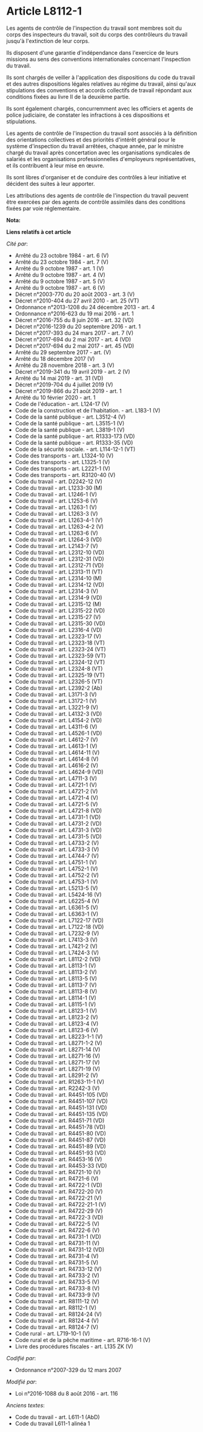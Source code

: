 # Article L8112-1

Les agents de contrôle de l'inspection du travail sont membres soit du corps des inspecteurs du travail, soit du corps des
contrôleurs du travail jusqu'à l'extinction de leur corps.

Ils disposent d'une garantie d'indépendance dans l'exercice de leurs missions au sens des conventions internationales
concernant l'inspection du travail.

Ils sont chargés de veiller à l'application des dispositions du code du travail et des autres dispositions légales relatives
au régime du travail, ainsi qu'aux stipulations des conventions et accords collectifs de travail répondant aux conditions
fixées au livre II de la deuxième partie.

Ils sont également chargés, concurremment avec les officiers et agents de police judiciaire, de constater les infractions à
ces dispositions et stipulations.

Les agents de contrôle de l'inspection du travail sont associés à la définition des orientations collectives et des priorités
d'intérêt général pour le système d'inspection du travail arrêtées, chaque année, par le ministre chargé du travail après
concertation avec les organisations syndicales de salariés et les organisations professionnelles d'employeurs
représentatives, et ils contribuent à leur mise en œuvre.

Ils sont libres d'organiser et de conduire des contrôles à leur initiative et décident des suites à leur apporter.

Les attributions des agents de contrôle de l'inspection du travail peuvent être exercées par des agents de contrôle assimilés
dans des conditions fixées par voie réglementaire.

**Nota:**



**Liens relatifs à cet article**

_Cité par_:

  - Arrêté du 23 octobre 1984 - art. 6 (V)
  - Arrêté du 23 octobre 1984 - art. 7 (V)
  - Arrêté du 9 octobre 1987 - art. 1 (V)
  - Arrêté du 9 octobre 1987 - art. 4 (V)
  - Arrêté du 9 octobre 1987 - art. 5 (V)
  - Arrêté du 9 octobre 1987 - art. 6 (V)
  - Décret n°2003-770 du 20 août 2003 - art. 3 (V)
  - Décret n°2010-404 du 27 avril 2010 - art. 25 (VT)
  - Ordonnance n°2013-1208 du 24 décembre 2013 - art. 4
  - Ordonnance n°2016-623 du 19 mai 2016 - art. 1
  - Décret n°2016-755 du 8 juin 2016 - art. 32 (VD)
  - Décret n°2016-1239 du 20 septembre 2016 - art. 1
  - Décret n°2017-393 du 24 mars 2017 - art. 7 (V)
  - Décret n°2017-694 du 2 mai 2017 - art. 4 (VD)
  - Décret n°2017-694 du 2 mai 2017 - art. 45 (VD)
  - Arrêté du 29 septembre 2017 - art. (V)
  - Arrêté du 18 décembre 2017 (V)
  - Arrêté du 28 novembre 2018 - art. 3 (V)
  - Décret n°2019-341 du 19 avril 2019 - art. 2 (V)
  - Arrêté du 14 mai 2019 - art. 31 (VD)
  - Décret n°2019-704 du 4 juillet 2019 (V)
  - Décret n°2019-866 du 21 août 2019 - art. 1
  - Arrêté du 10 février 2020 - art. 1
  - Code de l'éducation - art. L124-17 (V)
  - Code de la construction et de l'habitation. - art. L183-1  (V)
  - Code de la santé publique - art. L3512-4 (V)
  - Code de la santé publique - art. L3515-1 (V)
  - Code de la santé publique - art. L3819-1 (V)
  - Code de la santé publique - art. R1333-173 (VD)
  - Code de la santé publique - art. R1333-35 (VD)
  - Code de la sécurité sociale. - art. L114-12-1 (VT)
  - Code des transports - art. L1324-10 (V)
  - Code des transports - art. L1325-1 (V)
  - Code des transports - art. L2221-1 (V)
  - Code des transports - art. R3120-40 (V)
  - Code du travail - art. D2242-12 (V)
  - Code du travail - art. L1233-30 (M)
  - Code du travail - art. L1246-1 (V)
  - Code du travail - art. L1253-6 (V)
  - Code du travail - art. L1263-1 (V)
  - Code du travail - art. L1263-3 (V)
  - Code du travail - art. L1263-4-1 (V)
  - Code du travail - art. L1263-4-2 (V)
  - Code du travail - art. L1263-6 (V)
  - Code du travail - art. L1264-3 (VD)
  - Code du travail - art. L2143-7 (V)
  - Code du travail - art. L2312-10 (VD)
  - Code du travail - art. L2312-31 (VD)
  - Code du travail - art. L2312-71 (VD)
  - Code du travail - art. L2313-11 (VT)
  - Code du travail - art. L2314-10 (M)
  - Code du travail - art. L2314-12 (VD)
  - Code du travail - art. L2314-3 (V)
  - Code du travail - art. L2314-9 (VD)
  - Code du travail - art. L2315-12 (M)
  - Code du travail - art. L2315-22 (VD)
  - Code du travail - art. L2315-27 (V)
  - Code du travail - art. L2315-30 (VD)
  - Code du travail - art. L2316-4 (VD)
  - Code du travail - art. L2323-17 (V)
  - Code du travail - art. L2323-18 (VT)
  - Code du travail - art. L2323-24 (VT)
  - Code du travail - art. L2323-59 (VT)
  - Code du travail - art. L2324-12 (VT)
  - Code du travail - art. L2324-8 (VT)
  - Code du travail - art. L2325-19 (VT)
  - Code du travail - art. L2326-5 (VT)
  - Code du travail - art. L2392-2 (Ab)
  - Code du travail - art. L3171-3 (V)
  - Code du travail - art. L3172-1 (V)
  - Code du travail - art. L3221-9 (V)
  - Code du travail - art. L4132-3 (VD)
  - Code du travail - art. L4154-2 (VD)
  - Code du travail - art. L4311-6 (V)
  - Code du travail - art. L4526-1 (VD)
  - Code du travail - art. L4612-7 (V)
  - Code du travail - art. L4613-1 (V)
  - Code du travail - art. L4614-11 (V)
  - Code du travail - art. L4614-8 (V)
  - Code du travail - art. L4616-2 (V)
  - Code du travail - art. L4624-9 (VD)
  - Code du travail - art. L4711-3 (V)
  - Code du travail - art. L4721-1 (V)
  - Code du travail - art. L4721-2 (V)
  - Code du travail - art. L4721-4 (V)
  - Code du travail - art. L4721-5 (V)
  - Code du travail - art. L4721-8 (VD)
  - Code du travail - art. L4731-1 (VD)
  - Code du travail - art. L4731-2 (VD)
  - Code du travail - art. L4731-3 (VD)
  - Code du travail - art. L4731-5 (VD)
  - Code du travail - art. L4733-2 (V)
  - Code du travail - art. L4733-3 (V)
  - Code du travail - art. L4744-7 (V)
  - Code du travail - art. L4751-1 (V)
  - Code du travail - art. L4752-1 (V)
  - Code du travail - art. L4752-2 (V)
  - Code du travail - art. L4753-1 (V)
  - Code du travail - art. L5213-5 (V)
  - Code du travail - art. L5424-16 (V)
  - Code du travail - art. L6225-4 (V)
  - Code du travail - art. L6361-5 (V)
  - Code du travail - art. L6363-1 (V)
  - Code du travail - art. L7122-17 (VD)
  - Code du travail - art. L7122-18 (VD)
  - Code du travail - art. L7232-9 (V)
  - Code du travail - art. L7413-3 (V)
  - Code du travail - art. L7421-2 (V)
  - Code du travail - art. L7424-3 (V)
  - Code du travail - art. L8112-2 (VD)
  - Code du travail - art. L8113-1 (V)
  - Code du travail - art. L8113-2 (V)
  - Code du travail - art. L8113-5 (V)
  - Code du travail - art. L8113-7 (V)
  - Code du travail - art. L8113-8 (V)
  - Code du travail - art. L8114-1 (V)
  - Code du travail - art. L8115-1 (V)
  - Code du travail - art. L8123-1 (V)
  - Code du travail - art. L8123-2 (V)
  - Code du travail - art. L8123-4 (V)
  - Code du travail - art. L8123-6 (V)
  - Code du travail - art. L8223-1-1 (V)
  - Code du travail - art. L8271-1-2 (V)
  - Code du travail - art. L8271-14 (V)
  - Code du travail - art. L8271-16 (V)
  - Code du travail - art. L8271-17 (V)
  - Code du travail - art. L8271-19 (V)
  - Code du travail - art. L8291-2 (V)
  - Code du travail - art. R1263-11-1 (V)
  - Code du travail - art. R2242-3 (V)
  - Code du travail - art. R4451-105 (VD)
  - Code du travail - art. R4451-107 (VD)
  - Code du travail - art. R4451-131 (VD)
  - Code du travail - art. R4451-135 (VD)
  - Code du travail - art. R4451-71 (VD)
  - Code du travail - art. R4451-78 (VD)
  - Code du travail - art. R4451-80 (VD)
  - Code du travail - art. R4451-87 (VD)
  - Code du travail - art. R4451-89 (VD)
  - Code du travail - art. R4451-93 (VD)
  - Code du travail - art. R4453-16 (V)
  - Code du travail - art. R4453-33 (VD)
  - Code du travail - art. R4721-10 (V)
  - Code du travail - art. R4721-6 (V)
  - Code du travail - art. R4722-1 (VD)
  - Code du travail - art. R4722-20 (V)
  - Code du travail - art. R4722-21 (V)
  - Code du travail - art. R4722-21-1 (V)
  - Code du travail - art. R4722-29 (V)
  - Code du travail - art. R4722-3 (VD)
  - Code du travail - art. R4722-5 (V)
  - Code du travail - art. R4722-6 (V)
  - Code du travail - art. R4731-1 (VD)
  - Code du travail - art. R4731-11 (V)
  - Code du travail - art. R4731-12 (VD)
  - Code du travail - art. R4731-4 (V)
  - Code du travail - art. R4731-5 (V)
  - Code du travail - art. R4733-12 (V)
  - Code du travail - art. R4733-2 (V)
  - Code du travail - art. R4733-5 (V)
  - Code du travail - art. R4733-8 (V)
  - Code du travail - art. R4733-9 (V)
  - Code du travail - art. R8111-12 (V)
  - Code du travail - art. R8112-1 (V)
  - Code du travail - art. R8124-24 (V)
  - Code du travail - art. R8124-4 (V)
  - Code du travail - art. R8124-7 (V)
  - Code rural - art. L719-10-1 (V)
  - Code rural et de la pêche maritime - art. R716-16-1 (V)
  - Livre des procédures fiscales - art. L135 ZK (V)

_Codifié par_:

  - Ordonnance n°2007-329 du 12 mars 2007

_Modifié par_:

  - Loi n°2016-1088 du 8 août 2016 - art. 116

_Anciens textes_:

  - Code du travail - art. L611-1 (AbD)
  - Code du travail L611-1 alinéa 1
